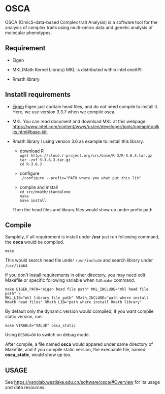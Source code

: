 # OSCA  

OSCA (OmicS-data-based Complex trait Analysis) is a software tool for the analysis of complex traits using multi-omics data and genetic analysis of molecular phenotypes.

## Requirement

- Eigen

- MKL(Math Kernel Library)
    MKL is distributed within intel oneAPI.

- Rmath library

## Instatll requirements

- [Eigen](https://eigen.tuxfamily.org/index.php?title=Main_Page)
Eigen just contain head files, and do not need compile to install it. Here, we use version 3.3.7 when we compile osca.

- MKL
    You can read document and download MKL at this webpage: https://www.intel.com/content/www/us/en/developer/tools/oneapi/toolkits.html#base-kit.  

- Rmath library
    I using version 3.6 as example to install this library.

    * download R  
    `wget https://cloud.r-project.org/src/base/R-3/R-3.6.3.tar.gz`  
    `tar -zxf R-3.6.3.tar.gz`  
    `cd R-3.6.3`  
    
    * configure  
    `./configure --prefix="PATH where you what put this lib"`  
    
    * compile and install  
    `cd src/nmath/standalone`  
    `make`  
    `make install`  
    
    Then the head files and library files would show up under prefix path.

## Compile  

Samplely, if all requirement is install under **/usr** just run following command, the **osca** would be compiled.
```
make  
```
This would search head file under `/usr/include` and search library 
under `/usr/lib64`.  

If you don't install requirements in other directory, you may need edit Makefile or 
specific following variable when run `make` command.

```
make EIGEN_PATH="eigen head file path" MKL_INCLUDE="mkl head file path" \
MKL_LIB="mkl library file path" RMath_INCLUDE="path where install Rmath head files" RMath_LIB="path where install Rmath library"
```

By default only the dynamic version would compiled, if you want compile static 
version, run:

```
make VIRABLE="VALUE" osca_static
```
Using `DEBUG=ON` to switch on debug mode.

After compile, a file named **osca** would appared under same directory of Makefile, and
if you compile static version, the execuable file, named **osca_static**, would show 
up too. 

## USAGE

See https://yanglab.westlake.edu.cn/software/osca/#Overview for its usage and data resources.